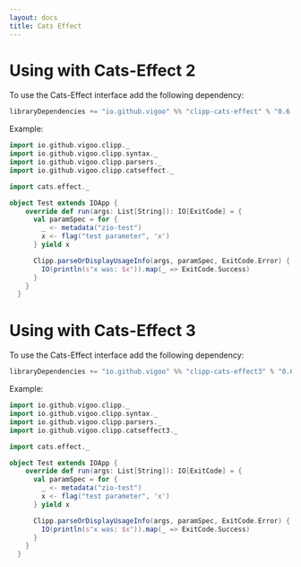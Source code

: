 ```yaml
---
layout: docs
title: Cats Effect
---
```


# Using with Cats-Effect 2

To use the Cats-Effect interface add the following dependency:

```scala
libraryDependencies += "io.github.vigoo" %% "clipp-cats-effect" % "0.6.3"
```

Example:
```scala mdoc:silent
import io.github.vigoo.clipp._
import io.github.vigoo.clipp.syntax._
import io.github.vigoo.clipp.parsers._
import io.github.vigoo.clipp.catseffect._

import cats.effect._

object Test extends IOApp {
    override def run(args: List[String]): IO[ExitCode] = {
      val paramSpec = for {
        _ <- metadata("zio-test")
        x <- flag("test parameter", 'x')
      } yield x

      Clipp.parseOrDisplayUsageInfo(args, paramSpec, ExitCode.Error) { x =>
        IO(println(s"x was: $x")).map(_ => ExitCode.Success)
      }
    }
  }
```

# Using with Cats-Effect 3

To use the Cats-Effect interface add the following dependency:

```scala
libraryDependencies += "io.github.vigoo" %% "clipp-cats-effect3" % "0.6.3"
```

Example:
```scala
import io.github.vigoo.clipp._
import io.github.vigoo.clipp.syntax._
import io.github.vigoo.clipp.parsers._
import io.github.vigoo.clipp.catseffect3._

import cats.effect._

object Test extends IOApp {
    override def run(args: List[String]): IO[ExitCode] = {
      val paramSpec = for {
        _ <- metadata("zio-test")
        x <- flag("test parameter", 'x')
      } yield x

      Clipp.parseOrDisplayUsageInfo(args, paramSpec, ExitCode.Error) { x =>
        IO(println(s"x was: $x")).map(_ => ExitCode.Success)
      }
    }
  }
```
